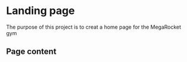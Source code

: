 # Landing page
The purpose of this project is to creat a home page for the MegaRocket gym

## Page content 